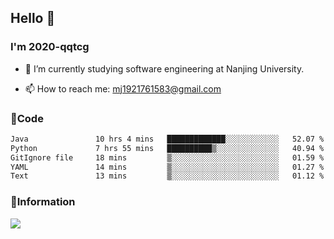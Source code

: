 ## Hello 👋


### I'm 2020-qqtcg

- 🔭 I’m currently studying software engineering at Nanjing University. 
<!-- - 🌱 I’m currently learning MLsys and -->
<!-- - 👯 I’m looking to collaborate on ... -->
<!-- - 🤔 I’m looking for help with ... -->
<!-- - 💬 Ask me about ... -->
- 📫 How to reach me: mj1921761583@gmail.com
<!-- - 😄 Pronouns: ... -->
<!-- - ⚡ Fun fact: ... -->

### 🌱Code
<!--START_SECTION:waka-->

```txt
Java               10 hrs 4 mins   █████████████░░░░░░░░░░░░   52.07 %
Python             7 hrs 55 mins   ██████████▒░░░░░░░░░░░░░░   40.94 %
GitIgnore file     18 mins         ▒░░░░░░░░░░░░░░░░░░░░░░░░   01.59 %
YAML               14 mins         ▒░░░░░░░░░░░░░░░░░░░░░░░░   01.27 %
Text               13 mins         ▒░░░░░░░░░░░░░░░░░░░░░░░░   01.12 %
```

<!--END_SECTION:waka-->

### 💬Information
![](https://github-readme-stats.vercel.app/api?username=2020-qqtcg&theme=buefy&hide_border=false)


<!-- <div align="center"> <img src="https://github-readme-activity-graph.vercel.app/graph?username=2020-qqtcg&theme=minimal" /> </div> -->


